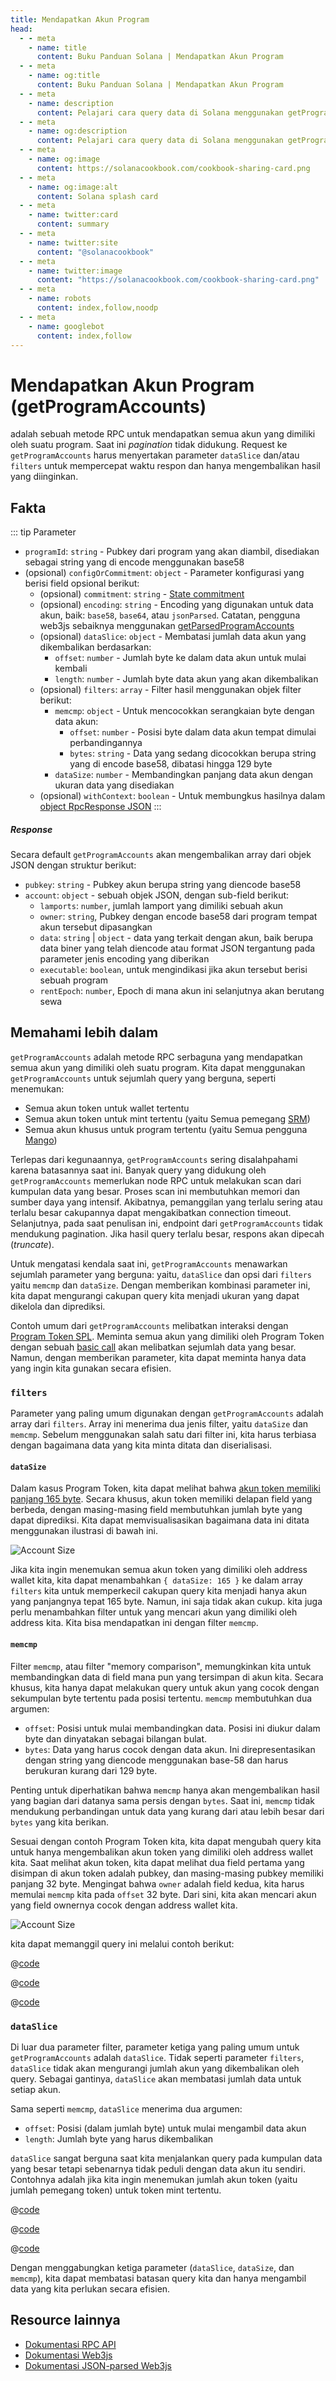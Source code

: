 ```yaml
---
title: Mendapatkan Akun Program
head:
  - - meta
    - name: title
      content: Buku Panduan Solana | Mendapatkan Akun Program
  - - meta
    - name: og:title
      content: Buku Panduan Solana | Mendapatkan Akun Program
  - - meta
    - name: description
      content: Pelajari cara query data di Solana menggunakan getProgramAccounts and accountsDB
  - - meta
    - name: og:description
      content: Pelajari cara query data di Solana menggunakan getProgramAccounts and accountsDB
  - - meta
    - name: og:image
      content: https://solanacookbook.com/cookbook-sharing-card.png
  - - meta
    - name: og:image:alt
      content: Solana splash card
  - - meta
    - name: twitter:card
      content: summary
  - - meta
    - name: twitter:site
      content: "@solanacookbook"
  - - meta
    - name: twitter:image
      content: "https://solanacookbook.com/cookbook-sharing-card.png"
  - - meta
    - name: robots
      content: index,follow,noodp
  - - meta
    - name: googlebot
      content: index,follow
---
```


# Mendapatkan Akun Program (getProgramAccounts)

adalah sebuah metode RPC untuk mendapatkan semua akun yang dimiliki oleh suatu program. Saat ini _pagination_ tidak didukung. Request ke `getProgramAccounts` harus menyertakan parameter `dataSlice` dan/atau `filters` untuk mempercepat waktu respon dan hanya mengembalikan hasil yang diinginkan.

## Fakta

::: tip Parameter

- `programId`: `string` - Pubkey dari program yang akan diambil, disediakan sebagai string yang di encode menggunakan base58
- (opsional) `configOrCommitment`: `object` - Parameter konfigurasi yang berisi field opsional berikut:
    - (opsional) `commitment`: `string` - [State commitment](https://docs.solana.com/developing/clients/jsonrpc-api#configuring-state-commitment)
    - (opsional) `encoding`: `string` - Encoding yang digunakan untuk data akun, baik: `base58`, `base64`, atau `jsonParsed`. Catatan, pengguna web3js sebaiknya menggunakan [getParsedProgramAccounts](https://solana-labs.github.io/solana-web3.js/classes/Connection.html#getParsedProgramAccounts)
    - (opsional) `dataSlice`: `object` - Membatasi jumlah data akun yang dikembalikan berdasarkan:
        - `offset`: `number` - Jumlah byte ke dalam data akun untuk mulai kembali
        - `length`: `number` - Jumlah byte data akun yang akan dikembalikan
    - (opsional) `filters`: `array` - Filter hasil menggunakan objek filter berikut:
        - `memcmp`: `object` - Untuk mencocokkan serangkaian byte dengan data akun:
            - `offset`: `number` - Posisi byte dalam data akun tempat dimulai perbandingannya
            - `bytes`: `string` - Data yang sedang dicocokkan berupa string yang di encode base58, dibatasi hingga 129 byte
        - `dataSize`: `number` - Membandingkan panjang data akun dengan ukuran data yang disediakan
    - (opsional) `withContext`: `boolean` - Untuk membungkus hasilnya dalam [object RpcResponse JSON](https://docs.solana.com/developing/clients/jsonrpc-api#rpcresponse-structure)
:::

##### Response

Secara default `getProgramAccounts` akan mengembalikan array dari objek JSON dengan struktur berikut:

- `pubkey`: `string` - Pubkey akun berupa string yang diencode base58
- `account`: `object` - sebuah objek JSON, dengan sub-field berikut:
     - `lamports`: `number`, jumlah lamport yang dimiliki sebuah akun
     - `owner`: `string`, Pubkey dengan encode base58 dari program tempat akun tersebut dipasangkan
     - `data`: `string` | `object` - data yang terkait dengan akun, baik berupa data biner yang telah diencode atau format JSON tergantung pada parameter jenis encoding yang diberikan
     - `executable`: `boolean`, untuk mengindikasi jika akun tersebut berisi sebuah program
     - `rentEpoch`: `number`, Epoch di mana akun ini selanjutnya akan berutang sewa


## Memahami lebih dalam

`getProgramAccounts` adalah metode RPC serbaguna yang mendapatkan semua akun yang dimiliki oleh suatu program. Kita dapat menggunakan `getProgramAccounts` untuk sejumlah query yang berguna, seperti menemukan:

- Semua akun token untuk wallet tertentu
- Semua akun token untuk mint tertentu (yaitu Semua pemegang [SRM](https://www.projectOpenBook.com/))
- Semua akun khusus untuk program tertentu (yaitu Semua pengguna [Mango](https://mango.markets/))

Terlepas dari kegunaannya, `getProgramAccounts` sering disalahpahami karena batasannya saat ini. Banyak query yang didukung oleh `getProgramAccounts` memerlukan node RPC untuk melakukan scan dari kumpulan data yang besar. Proses scan ini membutuhkan memori dan sumber daya yang intensif. Akibatnya, pemanggilan yang terlalu sering atau terlalu besar cakupannya dapat mengakibatkan connection timeout. Selanjutnya, pada saat penulisan ini, endpoint dari `getProgramAccounts` tidak mendukung pagination. Jika hasil query terlalu besar, respons akan dipecah (_truncate_).

Untuk mengatasi kendala saat ini, `getProgramAccounts` menawarkan sejumlah parameter yang berguna: yaitu, `dataSlice` dan opsi dari `filters` yaitu `memcmp` dan `dataSize`. Dengan memberikan kombinasi parameter ini, kita dapat mengurangi cakupan query kita menjadi ukuran yang dapat dikelola dan diprediksi.

Contoh umum dari `getProgramAccounts` melibatkan interaksi dengan [Program Token SPL](https://spl.solana.com/token). Meminta semua akun yang dimiliki oleh Program Token dengan sebuah [basic call](../references/accounts.md#get-program-accounts) akan melibatkan sejumlah data yang besar. Namun, dengan memberikan parameter, kita dapat meminta hanya data yang ingin kita gunakan secara efisien.

### `filters`
Parameter yang paling umum digunakan dengan `getProgramAccounts` adalah array dari `filters`. Array ini menerima dua jenis filter, yaitu `dataSize` dan `memcmp`. Sebelum menggunakan salah satu dari filter ini, kita harus terbiasa dengan bagaimana data yang kita minta ditata dan diserialisasi.

#### `dataSize`
Dalam kasus Program Token, kita dapat melihat bahwa [akun token memiliki panjang 165 byte](https://github.com/solana-labs/solana-program-library/blob/08d9999f997a8bf38719679be9d572f119d0d960/token/program/src/state.rs#L86-L106). Secara khusus, akun token memiliki delapan field yang berbeda, dengan masing-masing field membutuhkan jumlah byte yang dapat diprediksi. Kita dapat memvisualisasikan bagaimana data ini ditata menggunakan ilustrasi di bawah ini.

![Account Size](./get-program-accounts/account-size.png)

Jika kita ingin menemukan semua akun token yang dimiliki oleh address wallet kita, kita dapat menambahkan `{ dataSize: 165 }` ke dalam array `filters` kita untuk memperkecil cakupan query kita menjadi hanya akun yang panjangnya tepat 165 byte. Namun, ini saja tidak akan cukup. kita juga perlu menambahkan filter untuk yang mencari akun yang dimiliki oleh address kita. Kita bisa mendapatkan ini dengan filter `memcmp`.

#### `memcmp`
Filter `memcmp`, atau filter "memory comparison", memungkinkan kita untuk membandingkan data di field mana pun yang tersimpan di akun kita. Secara khusus, kita hanya dapat melakukan query untuk akun yang cocok dengan sekumpulan byte tertentu pada posisi tertentu. `memcmp` membutuhkan dua argumen:

- `offset`: Posisi untuk mulai membandingkan data. Posisi ini diukur dalam byte dan dinyatakan sebagai bilangan bulat.
- `bytes`: Data yang harus cocok dengan data akun. Ini direpresentasikan dengan string yang diencode menggunakan base-58 dan harus berukuran kurang dari 129 byte.

Penting untuk diperhatikan bahwa `memcmp` hanya akan mengembalikan hasil yang bagian dari datanya sama persis dengan `bytes`. Saat ini, `memcmp` tidak mendukung perbandingan untuk data yang kurang dari atau lebih besar dari `bytes` yang kita berikan.

Sesuai dengan contoh Program Token kita, kita dapat mengubah query kita untuk hanya mengembalikan akun token yang dimiliki oleh address wallet kita. Saat melihat akun token, kita dapat melihat dua field pertama yang disimpan di akun token adalah pubkey, dan masing-masing pubkey memiliki panjang 32 byte. Mengingat bahwa `owner` adalah field kedua, kita harus memulai `memcmp` kita pada `offset` 32 byte. Dari sini, kita akan mencari akun yang field ownernya cocok dengan address wallet kita.

![Account Size](./get-program-accounts/memcmp.png)

kita dapat memanggil query ini melalui contoh berikut:

<CodeGroup>
  <CodeGroupItem title="TS" active>

@[code](@/code/get-program-accounts/memcmp/memcmp.en.ts)

  </CodeGroupItem>

  <CodeGroupItem title="Rust Client" active>

@[code](@/code/get-program-accounts/memcmp/memcmp.en.rs)

  </CodeGroupItem>

  <CodeGroupItem title="cURL" active>

@[code](@/code/get-program-accounts/memcmp/memcmp.en.sh)

  </CodeGroupItem>
</CodeGroup>

### `dataSlice`

Di luar dua parameter filter, parameter ketiga yang paling umum untuk `getProgramAccounts` adalah `dataSlice`. Tidak seperti parameter `filters`, `dataSlice` tidak akan mengurangi jumlah akun yang dikembalikan oleh query. Sebagai gantinya, `dataSlice` akan membatasi jumlah data untuk setiap akun.

Sama seperti `memcmp`, `dataSlice` menerima dua argumen:

- `offset`: Posisi (dalam jumlah byte) untuk mulai mengambil data akun
- `length`: Jumlah byte yang harus dikembalikan

`dataSlice` sangat berguna saat kita menjalankan query pada kumpulan data yang besar tetapi sebenarnya tidak peduli dengan data akun itu sendiri. Contohnya adalah jika kita ingin menemukan jumlah akun token (yaitu jumlah pemegang token) untuk token mint tertentu.

<CodeGroup>
  <CodeGroupItem title="TS" active>

@[code](@/code/get-program-accounts/dataSlice/dataSlice.en.ts)

  </CodeGroupItem>

  <CodeGroupItem title="Rust Client" active>

@[code](@/code/get-program-accounts/dataSlice/dataSlice.en.rs)

  </CodeGroupItem>

  <CodeGroupItem title="cURL" active>

@[code](@/code/get-program-accounts/dataSlice/dataSlice.en.sh)

  </CodeGroupItem>
</CodeGroup>

Dengan menggabungkan ketiga parameter (`dataSlice`, `dataSize`, dan `memcmp`), kita dapat membatasi batasan query kita dan hanya mengambil data yang kita perlukan secara efisien.

## Resource lainnya

- [Dokumentasi RPC API](https://docs.solana.com/developing/clients/jsonrpc-api#getprogramaccounts)
- [Dokumentasi Web3js](https://solana-labs.github.io/solana-web3.js/classes/Connection.html#getProgramAccounts)
- [Dokumentasi JSON-parsed Web3js](https://solana-labs.github.io/solana-web3.js/classes/Connection.html#getParsedProgramAccounts)
